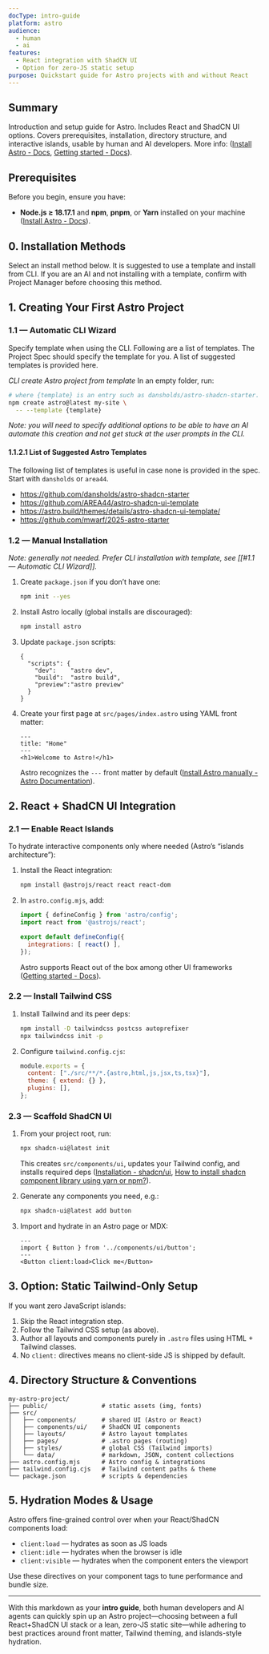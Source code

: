 ```yaml
---
docType: intro-guide
platform: astro
audience:
  - human
  - ai
features:
  - React integration with ShadCN UI
  - Option for zero-JS static setup
purpose: Quickstart guide for Astro projects with and without React
---
```


## Summary

Introduction and setup guide for Astro.  Includes React and ShadCN UI options.  Covers prerequisites, installation, directory structure, and interactive islands, usable by human and AI developers.  More info: ([Install Astro - Docs](https://docs.astro.build/en/install-and-setup/?utm_source=chatgpt.com), [Getting started - Docs](https://docs.astro.build/en/getting-started/?utm_source=chatgpt.com)).

## Prerequisites

Before you begin, ensure you have:
- **Node.js ≥ 18.17.1** and **npm**, **pnpm**, or **Yarn** installed on your machine ([Install Astro - Docs](https://docs.astro.build/en/install-and-setup/?utm_source=chatgpt.com)).

## 0. Installation Methods
Select an install method below.  It is suggested to use a template and install from CLI.  If you are an AI and not installing with a template, confirm with Project Manager before choosing this method.

## 1. Creating Your First Astro Project

### 1.1 — Automatic CLI Wizard

Specify template when using the CLI.  Following are a list of templates.  The Project Spec should specify the template for you.  A list of suggested templates is provided here.  

*CLI create Astro project from template*
In an empty folder, run:
```sh
# where {template} is an entry such as dansholds/astro-shadcn-starter.
npm create astro@latest my-site \
  -- --template {template}
```

*Note: you will need to specify additional options to be able to have an AI automate this creation and not get stuck at the user prompts in the CLI.*
#### 1.1.2.1 List of Suggested Astro Templates
The following list of templates is useful in case none is provided in the spec.  Start with `dansholds` or `area44`.

* https://github.com/dansholds/astro-shadcn-starter
* https://github.com/AREA44/astro-shadcn-ui-template
* https://astro.build/themes/details/astro-shadcn-ui-template/
* https://github.com/mwarf/2025-astro-starter

### 1.2 — Manual Installation
*Note: generally not needed.  Prefer CLI installation with template, see [[#1.1 — Automatic CLI Wizard]].*

1. Create `package.json` if you don’t have one:
    ```bash
    npm init --yes
    ```

2. Install Astro locally (global installs are discouraged):
    ```bash
    npm install astro
    ```

3. Update `package.json` scripts:
    ```jsonc
    {
      "scripts": {
        "dev":    "astro dev",
        "build":  "astro build",
        "preview":"astro preview"
      }
    }
    ```

4. Create your first page at `src/pages/index.astro` using YAML front matter:
    ```astro
    ---
    title: "Home"
    ---
    <h1>Welcome to Astro!</h1>
    ```

    Astro recognizes the `---` front matter by default ([Install Astro manually - Astro Documentation](https://tanggd.github.io/en/install/manual/?utm_source=chatgpt.com)).


## 2. React + ShadCN UI Integration

### 2.1 — Enable React Islands

To hydrate interactive components only where needed (Astro’s “islands architecture”):

1. Install the React integration:
    ```bash
    npm install @astrojs/react react react-dom
    ```

2. In `astro.config.mjs`, add:
    ```js
    import { defineConfig } from 'astro/config';
    import react from '@astrojs/react';
    
    export default defineConfig({
      integrations: [ react() ],
    });
    ```
    
    Astro supports React out of the box among other UI frameworks ([Getting started - Docs](https://docs.astro.build/en/getting-started/?utm_source=chatgpt.com)).

### 2.2 — Install Tailwind CSS
1. Install Tailwind and its peer deps:
    ```bash
    npm install -D tailwindcss postcss autoprefixer
    npx tailwindcss init -p
    ```
    
2. Configure `tailwind.config.cjs`:
    ```js
    module.exports = {
      content: ["./src/**/*.{astro,html,js,jsx,ts,tsx}"],
      theme: { extend: {} },
      plugins: [],
    };
    ```

### 2.3 — Scaffold ShadCN UI

1. From your project root, run:
    ```bash
    npx shadcn-ui@latest init
    ```
    
    This creates `src/components/ui`, updates your Tailwind config, and installs required deps ([Installation - shadcn/ui](https://ui.shadcn.com/docs/installation?utm_source=chatgpt.com), [How to install shadcn component library using yarn or npm?](https://stackoverflow.com/questions/77934605/how-to-install-shadcn-component-library-using-yarn-or-npm?utm_source=chatgpt.com)).
    
2. Generate any components you need, e.g.:
    
    ```bash
    npx shadcn-ui@latest add button
    ```
    
3. Import and hydrate in an Astro page or MDX:
	```astro
    ---
    import { Button } from '../components/ui/button';
    ---
    <Button client:load>Click me</Button>
    ```

## 3. Option: Static Tailwind-Only Setup

If you want zero JavaScript islands:
1. Skip the React integration step.
2. Follow the Tailwind CSS setup (as above).
3. Author all layouts and components purely in `.astro` files using HTML + Tailwind classes.
4. No `client:` directives means no client-side JS is shipped by default.

## 4. Directory Structure & Conventions

```
my-astro-project/
├── public/               # static assets (img, fonts)
├── src/
│   ├── components/       # shared UI (Astro or React)
│   ├── components/ui/    # ShadCN UI components
│   ├── layouts/          # Astro layout templates
│   ├── pages/            # .astro pages (routing)
│   ├── styles/           # global CSS (Tailwind imports)
│   └── data/             # markdown, JSON, content collections
├── astro.config.mjs      # Astro config & integrations
├── tailwind.config.cjs   # Tailwind content paths & theme
└── package.json          # scripts & dependencies
```

## 5. Hydration Modes & Usage

Astro offers fine-grained control over when your React/ShadCN components load:

- `client:load` — hydrates as soon as JS loads
- `client:idle` — hydrates when the browser is idle
- `client:visible` — hydrates when the component enters the viewport

Use these directives on your component tags to tune performance and bundle size.

---

With this markdown as your **intro guide**, both human developers and AI agents can quickly spin up an Astro project—choosing between a full React+ShadCN UI stack or a lean, zero-JS static site—while adhering to best practices around front matter, Tailwind theming, and islands-style hydration.